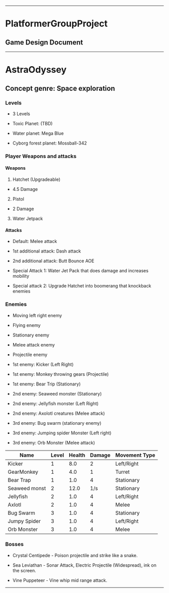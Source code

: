 _______

# PlatformerGroupProject

## Game Design Document

------

# AstraOdyssey

## Concept genre: Space exploration

### Levels 

- 3 Levels

 - Toxic Planet: (TBD)
 
 - Water planet: Mega Blue

 - Cyborg forest planet: Mossball-342

### Player Weapons and attacks

#### Weapons

1. Hatchet (Upgradeable)
 - 4.5 Damage
2. Pistol
 - 2 Damage

3. Water Jetpack

#### Attacks

- Default: Melee attack

- 1st additional attack: Dash attack

- 2nd additional attack: Butt Bounce AOE

- Special Attack 1: Water Jet Pack that does damage and increases mobility

- Special attack 2: Upgrade Hatchet into boomerang that knockback enemies

### Enemies

- Moving left right enemy

- Flying enemy

- Stationary enemy

- Melee attack enemy

- Projectile enemy

- 1st enemy: Kicker (Left Right)

- 1st enemy: Monkey throwing gears (Projectile)

- 1st enemy: Bear Trip (Stationary)

- 2nd enemy: Seaweed monster (Stationary)

- 2nd enemy: Jellyfish monster (Left Right)

- 2nd enemy: Axolotl creatures (Melee attack)

- 3rd enemy: Bug swarm (stationary enemy)

- 3rd enemy: Jumping spider Monster (Left right)

- 3rd enemy: Orb Monster (Melee attack)


| Name           | Level | Health | Damage | Movement Type |
|----------------|-------|--------|--------|---------------|
| Kicker         | 1     | 8.0    | 2      | Left/Right    |
| GearMonkey     | 1     | 4.0    | 1      | Turret        |
| Bear Trap      | 1     | 1.0    | 4      | Stationary    |
| Seaweed monst  | 2     | 12.0   | 1/s    | Stationary    |
| Jellyfish      | 2     | 1.0    | 4      | Left/Right    |
| Axlotl         | 2     | 1.0    | 4      | Melee         |
| Bug Swarm      | 3     | 1.0    | 4      | Stationary    |
| Jumpy Spider   | 3     | 1.0    | 4      | Left/Right    |
| Orb Monster    | 3     | 1.0    | 4      | Melee         |





### Bosses

- Crystal Centipede - Poison projectile and strike like a snake.

- Sea Leviathan - Sonar Attack, Electric Projectile (Widespread), ink on the screen.

- Vine Puppeteer - Vine whip mid range attack.




______
